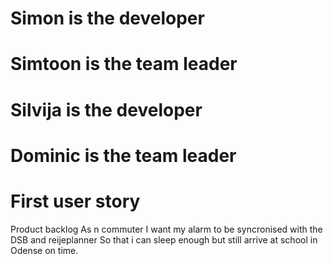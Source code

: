 # Simon is the developer
# Simtoon is the team leader
# Silvija is the developer
# Dominic is the team leader


# First user story
Product backlog
As n commuter 
I want my alarm to be syncronised with the DSB and reijeplanner 
So that i can sleep enough but still arrive at school in Odense on time.
